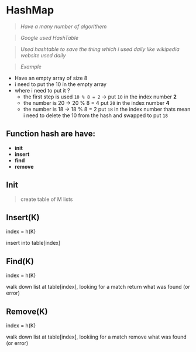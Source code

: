 # HashMap

> *Have a many number of algorithem*

> *Google used HashTable*

> *Used hashtable to save the thing which i used daily like wikipedia website used daily*

> *Example*

* Have an empty array of size 8
* i need to put the 10 in the empty array
* where i need to put it ?
    * the first step is used `10 % 8 = 2` -> put `10` in the index number **2**
    * the number is 20 -> 20 % 8 = 4 put `20` in the index number **4**
    * the number is 18 -> 18 % 8 = 2 put `18` in the index number thats mean i need to delete the 10 from the hash and swapped to put `18` 

## Function hash are have:

* **init**
* **insert**
* **find**
* **remove**

## Init

>create table of M lists

## Insert(K)

index = h(K)

insert into table[index]

## Find(K)

index = h(K)

walk down list at table[index], looking for a match return what was found (or error)

## Remove(K)

index = h(K)

walk down list at table[index], lookiing for a match remove what was found (or error)

